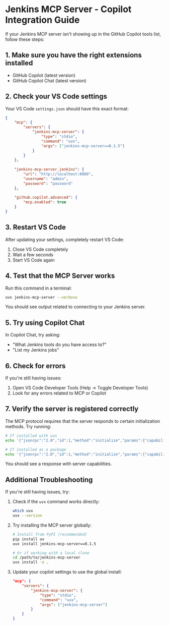 # Jenkins MCP Server - Copilot Integration Guide

If your Jenkins MCP server isn't showing up in the GitHub Copilot tools list, follow these steps:

## 1. Make sure you have the right extensions installed

- GitHub Copilot (latest version)
- GitHub Copilot Chat (latest version)

## 2. Check your VS Code settings

Your VS Code `settings.json` should have this exact format:

```json
{
    "mcp": {
        "servers": {
            "jenkins-mcp-server": {
                "type": "stdio",
                "command": "uvx",
                "args": ["jenkins-mcp-server==0.1.5"]
            }
        }
    },
    
    "jenkins-mcp-server.jenkins": {
        "url": "http://localhost:8080",
        "username": "admin",
        "password": "password"
    },
    
    "github.copilot.advanced": {
        "mcp.enabled": true
    }
}
```

## 3. Restart VS Code

After updating your settings, completely restart VS Code:
1. Close VS Code completely
2. Wait a few seconds
3. Start VS Code again

## 4. Test that the MCP Server works

Run this command in a terminal:

```bash
uvx jenkins-mcp-server --verbose
```

You should see output related to connecting to your Jenkins server.

## 5. Try using Copilot Chat

In Copilot Chat, try asking:
- "What Jenkins tools do you have access to?"
- "List my Jenkins jobs"

## 6. Check for errors

If you're still having issues:
1. Open VS Code Developer Tools (Help → Toggle Developer Tools)
2. Look for any errors related to MCP or Copilot

## 7. Verify the server is registered correctly

The MCP protocol requires that the server responds to certain initialization methods. Try running:

```bash
# If installed with uvx
echo '{"jsonrpc":"2.0","id":1,"method":"initialize","params":{"capabilities":{}}}' | uvx jenkins-mcp-server

# If installed as a package
echo '{"jsonrpc":"2.0","id":1,"method":"initialize","params":{"capabilities":{}}}' | jenkins-mcp-server
```

You should see a response with server capabilities.

## Additional Troubleshooting

If you're still having issues, try:

1. Check if the `uvx` command works directly:
   ```bash
   which uvx
   uvx --version
   ```

2. Try installing the MCP server globally:
   ```bash
   # Install from PyPI (recommended)
   pip install uv
   uvx install jenkins-mcp-server==0.1.5
   
   # Or if working with a local clone
   cd /path/to/jenkins-mcp-server
   uvx install -e .
   ```

3. Update your copilot settings to use the global install:
   ```json
   "mcp": {
       "servers": {
           "jenkins-mcp-server": {
               "type": "stdio",
               "command": "uvx",
               "args": ["jenkins-mcp-server"]
           }
       }
   }
   ```
